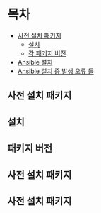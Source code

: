 # 목차 #
- [사전 설치 패키지](#1)
  - [설치](#1-1)
  - [각 패키지 버전](#1)
- [Ansible 설치](#2)
- [Ansible 설치 중 발생 오류 들](#3)

<a name="1"></a>

## 사전 설치 패키지 ##

<a name="1-1"></a>

## 설치 ##

<a name="1-2"></a>

## 패키지 버전 ##

<a name="1"></a>

## 사전 설치 패키지 ##

<a name="1"></a>

## 사전 설치 패키지 ##